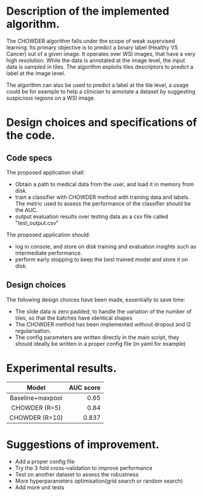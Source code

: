 # Description of the implemented algorithm.

The CHOWDER algorithm falls under the scope of weak supervised learning. Its primary objective is to predict a binary 
label (Healthy VS Cancer) out of a given image. 
It operates over WSI images, that have a very high resolution. While the data is annotated at the image level, the input 
data is sampled in tiles. The algorithm exploits tiles descriptors to predict a label at the image level. 

The algorithm can also be used to predict a label at the tile level, a usage could be for example to help a clinician to
annotate a dataset by suggesting suspicious regions on a WSI image.
  

# Design choices and specifications of the code.

## Code specs 

The proposed application shall:
  - Obtain a path to medical data from the user, and load it in memory from disk.
  - train a classifier with CHOWDER method with training data and labels. The metric used to assess the performance of
  the classifier should be the AUC. 
  - output evaluation results over testing data as a csv file called "test_output.csv"

The proposed application should: 
  - log in console, and store on disk training and evaluation insights such as intermediate performance. 
  - perform early stopping to keep the best trained model and store it on disk. 


## Design choices 
  The following design choices have been made, essentially to save time: 
  - The slide data is zero padded, to handle the variation of the number of tiles, so that the batches have identical
  shapes 
  - The CHOWDER method has been implemented without dropout and l2 regularisation. 
  - The config parameters are written directly in the main script, they should ideally be written in a proper config
  file (in yaml for example)

# Experimental results.


| Model              | AUC score |
| :-----------------:|----------:|
| Baseline+maxpool   |    0.65   |
| CHOWDER (R=5)      |    0.84   |
| CHOWDER (R=10)     |    0.837  |


# Suggestions of improvement.

- Add a proper config file 
- Try the 3 fold cross-validation to improve performance
- Test on another dataset to assess the robustness
- More hyperparameters optimisation(grid search or random search)
- Add more unit tests 